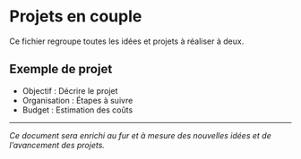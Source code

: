 # Projets en couple

Ce fichier regroupe toutes les idées et projets à réaliser à deux.

## Exemple de projet

- Objectif : Décrire le projet
- Organisation : Étapes à suivre
- Budget : Estimation des coûts

---
*Ce document sera enrichi au fur et à mesure des nouvelles idées et de l’avancement des projets.*
